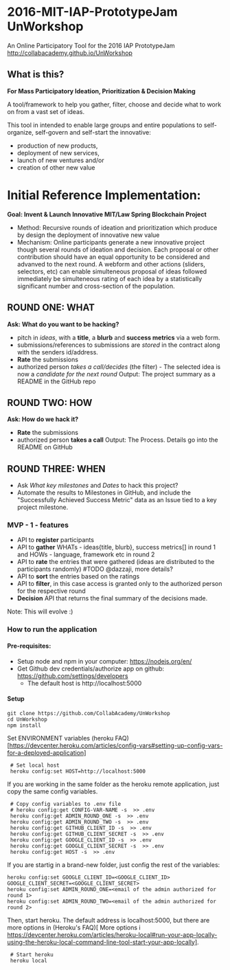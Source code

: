 # 2016-MIT-IAP-PrototypeJam UnWorkshop
An Online Participatory Tool for the 2016 IAP PrototypeJam
 http://collabacademy.github.io/UnWorkshop

## What is this?
  **For Mass Participatory Ideation, Prioritization & Decision Making**

A tool/framework to help you gather, filter, choose and decide what to work on from a vast set of ideas.  

This tool in intended to enable large groups and entire populations to self-organize, self-govern and self-start the innovative:
* production of new products,
* deployment of new services,
* launch of new ventures and/or
* creation of other new value

# Initial Reference Implementation:

**Goal: Invent & Launch Innovative MIT/Law Spring Blockchain Project**
* Method: Recursive rounds of ideation and prioritization which produce by design the deployment of innovative new value
* Mechanism: Online participants generate a new innovative project though several rounds of ideation and decision.   Each proposal or other contribution should have an equal opportunity to be considered and advanved to the next round.  A webform and other actions (sliders, selectors, etc) can enable simulteneous proposal of ideas followed immediately be simulteneous rating of each idea by a statistically significant number and cross-section of the population.

## ROUND ONE: WHAT
**Ask: What do you want to be hacking?**
  - pitch in *ideas*, with a **title**, a **blurb** and **success metrics** via a web form.
  - submissions/references to submissions are *stored* in the contract along with the senders id/address.
  - **Rate** the submissions
  - authorized person *takes a call/decides* (the filter) - The selected idea is now a *candidate for the next round*
Output: The project summary as a README in the GitHub repo

## ROUND TWO: HOW
**Ask: How do we hack it?**
  - **Rate** the submissions
  - authorized person **takes a call**
Output: The Process. Details go into the README on GitHub

## ROUND THREE: WHEN
  - Ask *What key milestones* and *Dates* to hack this project?
  - Automate the results to Milestones in GitHub, and include the "Successfully Achieved Success Metric" data as an Issue tied to a key project milestone.

### MVP - 1 - features
  - API to **register** participants
  - API to **gather** WHATs - ideas{title, blurb}, success metrics[] in round 1 and HOWs - language, framework etc in round 2
  - API to **rate** the entries that were gathered (ideas are distributed to the participants randomly) #TODO @dazzaji, more details?
  - API to **sort** the entries based on the ratings
  - API to **filter**, in this case access is granted only to the authorized person for the respective round
  - **Decision** API that returns the final summary of the decisions made.

Note: This will evolve :)


### How to run the application

#### Pre-requisites:
- Setup node and npm in your computer: https://nodejs.org/en/
- Get Github dev credentials/authorize app on github: https://github.com/settings/developers
  - The default host is http://localhost:5000

#### Setup

```
git clone https://github.com/CollabAcademy/UnWorkshop
cd UnWorkshop
npm install
```

Set ENVIRONMENT variables (heroku FAQ)[https://devcenter.heroku.com/articles/config-vars#setting-up-config-vars-for-a-deployed-application]

```
 # Set local host
 heroku config:set HOST=http://localhost:5000
```

If you are working in the same folder as the heroku remote application, just copy the same config variables.
```
 # Copy config variables to .env file
 # heroku config:get CONFIG-VAR-NAME -s  >> .env
 heroku config:get ADMIN_ROUND_ONE -s  >> .env
 heroku config:get ADMIN_ROUND_TWO -s  >> .env
 heroku config:get GITHUB_CLIENT_ID -s  >> .env
 heroku config:get GITHUB_CLIENT_SECRET -s  >> .env
 heroku config:get GOOGLE_CLIENT_ID -s  >> .env
 heroku config:get GOOGLE_CLIENT_SECRET -s  >> .env
 heroku config:get HOST -s  >> .env
```

If you are startig in a brand-new folder, just config the rest of the variables:
```
heroku config:set GOOGLE_CLIENT_ID=<GOOGLE_CLIENT_ID> GOOGLE_CLIENT_SECRET=<GOOGLE_CLIENT_SECRET>
heroku config:set ADMIN_ROUND_ONE=<email of the admin authorized for round 1>
heroku config:set ADMIN_ROUND_TWO=<email of the admin authorized for round 2>
```

Then, start heroku. The default address is localhost:5000, but there are more options in (Heroku's FAQ)[
 More options i https://devcenter.heroku.com/articles/heroku-local#run-your-app-locally-using-the-heroku-local-command-line-tool-start-your-app-locally].

```
 # Start heroku
 heroku local
```

